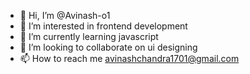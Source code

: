 - 👋 Hi, I’m @Avinash-o1
- 👀 I’m interested in frontend development 
- 🌱 I’m currently learning javascript
- 💞️ I’m looking to collaborate on ui designing
- 📫 How to reach me avinashchandra1701@gmail.com

<!---
Avinash-o1/Avinash-o1 is a ✨ special ✨ repository because its `README.md` (this file) appears on your GitHub profile.
You can click the Preview link to take a look at your changes.
--->
